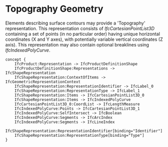 Topography Geometry
===================

Elements describing surface contours may provide a 'Topography' representation. This representation consists of _IfcCartesianPointList3D_ containing a set of points (in no particular order) having unique horizontal coordinates (X and Y axes), with potentially variable vertical coordinates (Z axis). This representation may also contain optional breaklines using _IfcIndexedPolyCurve_.

```
concept {
    IfcProduct:Representation -> IfcProductDefinitionShape
    IfcProductDefinitionShape:Representations -> IfcShapeRepresentation
    IfcShapeRepresentation:ContextOfItems -> IfcGeometricRepresentationContext
    IfcShapeRepresentation:RepresentationIdentifier -> IfcLabel_0
    IfcShapeRepresentation:RepresentationType -> IfcLabel_1
    IfcShapeRepresentation:Items -> IfcCartesianPointList3D_0
    IfcShapeRepresentation:Items -> IfcIndexedPolyCurve
    IfcCartesianPointList3D_0:CoordList -> IfcLengthMeasure
    IfcIndexedPolyCurve:Points -> IfcCartesianPointList3D_1
    IfcIndexedPolyCurve:SelfIntersect -> IfcBoolean
    IfcIndexedPolyCurve:Segments -> IfcArcIndex
    IfcIndexedPolyCurve:Segments -> IfcLineIndex
    IfcShapeRepresentation:RepresentationIdentifier[binding="Identifier"]
    IfcShapeRepresentation:RepresentationType[binding="Type"]
}
```
